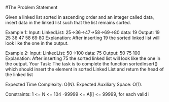 #The Problem Statement


Given a linked list sorted in ascending order and an integer called data, insert data in the linked list such that the list remains sorted.



Example 1:
    Input:
    LinkedList: 25->36->47->58->69->80
    data: 19
    Output: 
    19 25 36 47 58 69 80
    Explanation:
    After inserting 19 the sorted linked list will look like the one in the output.

Example 2:
    Input:
    LinkedList: 50->100
    data: 75
    Output: 
    50 75 100
    Explanation:
    After inserting 75 the sorted linked list will look like the one in the output.
    Your Task:
    The task is to complete the function sortedInsert() which should insert the element in sorted Linked List and return the head of the linked list

Expected Time Complexity: O(N).
Expected Auxiliary Space: O(1).

Constraints:
1 <= N <= 104
-99999 <= A[i] <= 99999, for each valid i
